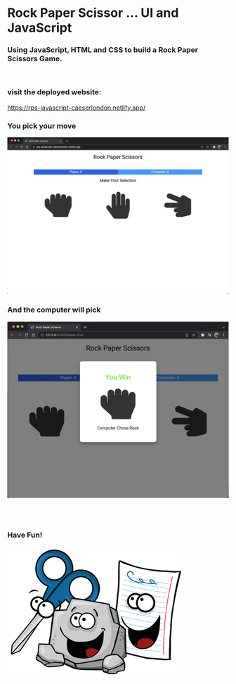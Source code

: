 # Rock Paper Scissor ... UI and JavaScript

### Using JavaScript, HTML and CSS to build a Rock Paper Scissors Game.

<br>

### visit the deployed website:

https://rps-javascript-caeserlondon.netlify.app/

### You pick your move

![Screenshot](ui.png)

### And the computer will pick

![Screenshot](comp.png)

<br><br>

### Have Fun!

![Screenshot](gang.png)
